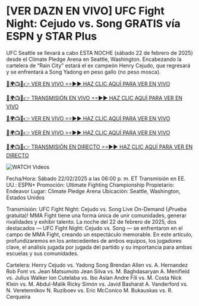 # [VER DAZN EN VIVO] UFC Fight Night: Cejudo vs. Song GRATIS vía ESPN y STAR Plus #

UFC Seattle se llevará a cabo ESTA NOCHE (sábado 22 de febrero de 2025) desde el Climate Pledge Arena en Seattle, Washington. Encabezando la cartelera de “Rain City” estará el ex campeón Henry Cejudo, que regresará y se enfrentará a Song Yadong en peso gallo (no peso mosca).

[🔴🌍📺📱👉 VER EN VIVO ==►► HAZ CLIC AQUÍ PARA VER EN VIVO](https://t.co/NjkDHeOElj)

[🔴🌍📺📱👉 TRANSMISIÓN EN VIVO ==►► HAZ CLIC AQUÍ PARA VER EN VIVO](https://t.co/NjkDHeOElj)

[🔴🌍📺📱👉 VER EN VIVO ==►► HAZ CLIC AQUÍ PARA VER EN VIVO](https://t.co/NjkDHeOElj)

[🔴🌍📺📱👉 VER EN VIVO ==►► HAZ CLIC AQUÍ PARA VER EN VIVO](https://t.co/NjkDHeOElj)

[🔴🌍📺📱👉 TRANSMISIÓN EN DIRECTO ==►► HAZ CLIC AQUÍ PARA VER EN DIRECTO](https://t.co/NjkDHeOElj)

<a href="https://t.co/NjkDHeOElj" rel="nofollow" data-target="animated-image.originalLink"><img src="https://camo.githubusercontent.com/8a4f000d20f83aca3bf7ec5f350d767afa0574a8a352519fd8cfa583a6f93a33/68747470733a2f2f692e696d6775722e636f6d2f644a486b345a712e676966" alt="WATCH Videos" data-canonical-src="https://i.imgur.com/dJHk4Zq.gif" style="max-width: 100%; display: inline-block;" data-target="animated-image.originalImage"></a>

Fecha/Hora: Sábado 22/02/2025 a las 06:00 p. m. ET
Transmisión en EE. UU.: ESPN+
Promoción: Ultimate Fighting Championship
Propietario: Endeavor
Lugar: Climate Pledge Arena
Ubicación: Seattle, Washington, Estados Unidos

Transmisión: UFC Fight Night: Cejudo vs. Song Live On-Demand (¡Prueba gratuita)!
MMA Fight tiene una forma única de unir comunidades, generar rivalidades y exhibir talento. La noche del 22 de febrero de 2025, dos destacados — UFC Fight Night: Cejudo vs. Song —
se enfrentaron en el campo de MMA Fight, creando un espectáculo memorable. En este artículo, profundizaremos
en los antecedentes de ambos equipos, los jugadores clave, el análisis jugada por jugada del partido y su
importancia para ambas escuelas y sus comunidades.

Cartelera:
Henry Cejudo vs. Yadong Song
Brendan Allen vs. A. Hernandez
Rob Font vs. Jean Matsumoto
Jean Silva vs. M. Baghdasaryan
A. Menifield vs. Julius Walker
Ion Cutelaba vs. Ibo Aslan
Andre Fili vs. M. Costa
Nick Klein vs. M. Abdul-Malik
Ricky Simón vs. Javid Basharat
A. Vanderford vs. N. Veretennikov
N. Ruziboev vs. Eric McConico
M. Bukauskas vs. R. Cerqueira
